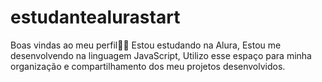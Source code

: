 # estudantealurastart
Boas vindas ao meu perfil💙💙
Estou estudando na Alura,
Estou me desenvolvendo na linguagem JavaScript,
Utilizo esse espaço para minha organização e compartilhamento dos meu projetos desenvolvidos.
